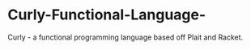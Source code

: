 # Curly-Functional-Language-
Curly - a functional programming language based off Plait and Racket. 
